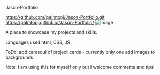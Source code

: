 Jason-Portfolio

https://github.com/palmtopj/Jason-Portfolio.git
https://palmtopj.github.io/Jason-Portfolio/
![Image](./assets/images/jason-portfolio.png)

A place to showcase my projects and skills.

Languages used html, CSS, JS

ToDo:
add carasoul of project cards - currently only one
add images to backgrounds

Note:
I am using this for myself only but I welcome comments and tips!